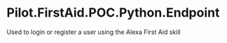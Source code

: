 # Pilot.FirstAid.POC.Python.Endpoint
Used to login or register a user using the Alexa First Aid skill

